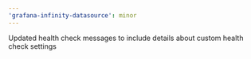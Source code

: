 ```yaml
---
'grafana-infinity-datasource': minor
---
```


Updated health check messages to include details about custom health check settings
